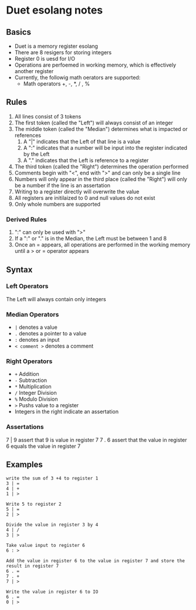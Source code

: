 
# Duet esolang notes

## Basics
* Duet is a memory register esolang 
* There are 8 resigers for storing integers
* Register 0 is uesd for I/O
* Operations are perfoemed in working memory, which is effectively another register
* Currently, the followig math oerators are supported:
    * Math operators +, -, *, / , %

## Rules
1. All lines consist of 3 tokens
1. The first token (called the "Left") will always consist of an integer
1. The middle token (called the "Median") determines what is impacted or references
    1. A "|" indicates that the Left of that line is a value
    1. A ":" indicates that a number will be input into the register indicated by the Left
    1. A "." indicates that the Left is reference to a register
1. The third token (called the "Right") determines the operation performed
1. Comments begin with "<", end with ">" and can only be a single line
1. Numbers will only appear in the third place (called the "Right") will only be a number if the line is an assertation
1. Writing to a register directly will overwrite the value
1. All registers are initilaized to 0 and null values do not exist
1. Only whole numbers are supported

### Derived Rules
1. ":" can only be used with ">"
1. If a ":" or "." is in the Median, the Left must be between 1 and 8
1. Once an = appears, all operations are performed in the working memory until a > or = operator appears


## Syntax

### Left Operators
The Left will always contain only integers

### Median Operators
* `|` denotes a value
* `.` denotes a pointer to a value
* `:` denotes an input
* `< comment >` denotes a comment

### Right Operators
* `+` Addition
* `-` Subtraction
* `*` Multiplication
* `/` Integer Division
* `%` Modulo Division
* `>` Pushs value to a register
* Integers in the right indicate an assertation

### Assertations
7 | 9 assert that 9 is value in register 7
7 . 6 assert that the value in register 6 equals the value in register 7

## Examples
```
write the sum of 3 +4 to register 1
3 | =
4 | +
1 | >

Write 5 to register 2
5 | =
2 | >

Divide the value in register 3 by 4
4 | /
3 | >

Take value input to register 6
6 : >

Add the value in register 6 to the value in register 7 and store the result in register 7
6 . =
7 . +
7 | >

Write the value in register 6 to IO
6 . =
0 | >
```
